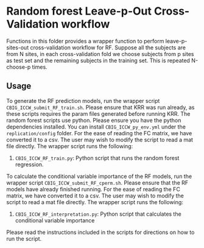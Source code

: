 # Random forest Leave-p-Out Cross-Validation workflow

Functions in this folder provides a wrapper function to perform leave-p-sites-out cross-validation workflow for RF. Suppose all the subjects are from N sites, in each cross-validation fold we choose subjects from p sites as test set and the remaining subjects in the training set. This is repeated N-choose-p times. 

## Usage
To generate the RF prediction models, run the wrapper script `CBIG_ICCW_submit_RF_train.sh`. Please ensure that KRR was run already, as these scripts requires the param files generated before running KRR. The random forest scripts use python. Please ensure you have the python dependencies installed. You can install `CBIG_ICCW_py_env.yml` under the `replication/config` folder.
For the ease of reading the FC matrix, we have converted it to a csv. The user may wish to modify the script to read a mat file directly. The wrapper script runs the following:
1. `CBIG_ICCW_RF_train.py`: Python script that runs the random forest regression. 

To calculate the conditional variable importance of the RF models, run the wrapper script `CBIG_ICCW_submit_RF_cperm.sh`. Please ensure that the RF models have already finished running. 
For the ease of reading the FC matrix, we have converted it to a csv. The user may wish to modify the script to read a mat file directly. The wrapper script runs the following:
1. `CBIG_ICCW_RF_interpretation.py`: Python script that calculates the conditional variable importance

Please read the instructions included in the scripts for directions on how to run the script. 
